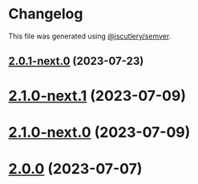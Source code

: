 # Changelog

This file was generated using [@jscutlery/semver](https://github.com/jscutlery/semver).

## [2.0.1-next.0](https://git.whc.fyi/WillowHayward/lipwig/compare/v2.1.0-next.1...v2.0.1-next.0) (2023-07-23)



# [2.1.0-next.1](https://git.whc.fyi/WillowHayward/lipwig/compare/v2.1.0-next.0...v2.1.0-next.1) (2023-07-09)



# [2.1.0-next.0](https://git.whc.fyi/WillowHayward/lipwig/compare/v2.0.0...v2.1.0-next.0) (2023-07-09)



# [2.0.0](https://git.whc.fyi/WillowHayward/lipwig/compare/v1.99.1-next.3...v2.0.0) (2023-07-07)
